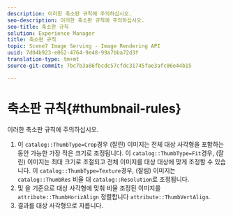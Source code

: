 ```yaml
---
description: 이러한 축소판 규칙에 주의하십시오.
seo-description: 이러한 축소판 규칙에 주의하십시오.
seo-title: 축소판 규칙
solution: Experience Manager
title: 축소판 규칙
topic: Scene7 Image Serving - Image Rendering API
uuid: 7d04b923-e062-4764-9e48-99a7bba72d3f
translation-type: tm+mt
source-git-commit: 7bc7b3a86fbcdc57cfdc31745fae3afc06e44b15

---
```



# 축소판 규칙{#thumbnail-rules}

이러한 축소판 규칙에 주의하십시오.

1. 이 `catalog::ThumbType=Crop`경우 (잘린) 이미지는 전체 대상 사각형을 포함하는 동안 가능한 가장 작은 크기로 조정됩니다. 이 `catalog::ThumbType=Fit`경우, (잘린) 이미지는 최대 크기로 조절되고 전체 이미지를 대상 대상에 맞게 조정할 수 있습니다. 이 `catalog::ThumbType=Texture`경우, (잘림) 이미지는 `catalog::ThumbRes` 비율 대 `catalog::Resolution`로 조정됩니다.
1. 및 을 기준으로 대상 사각형에 맞춰 비율 조정된 이미지를 `attribute::ThumbHorizAlign` 정렬합니다 `attribute::ThumbVertAlign`.
1. 결과를 대상 사각형으로 자릅니다.

